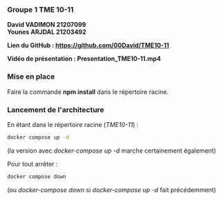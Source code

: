 ### Groupe 1 TME 10-11  
**David VADIMON 21207099**  
**Younes ARJDAL 21203492**  

**Lien du GitHub : https://github.com/00David/TME10-11**  

**Vidéo de présentation : Presentation_TME10-11.mp4**  

### Mise en place

Faire la commande **npm install** dans le répertoire racine.  

### Lancement de l'architecture  

En étant dans le répertoire racine (*TME10-11*) :  
```bash
docker compose up -d
```
(la version avec *docker-compose up -d* marche certainement également)  

Pour tout arrêter :  
```bash
docker compose down
```

(ou *docker-compose down* si *docker-compose up -d* fait précédemment)  